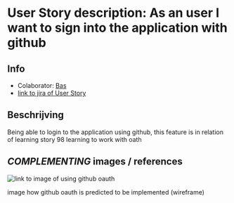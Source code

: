 # User Story description: As an user I want to sign into the application with github


## Info
* Colaborator: [Bas](https://github.com/webbasedcode/documentation/blob/main/doc/members/Bas.md)
* [link to jira of User Story]({https://codelaborative.atlassian.net/browse/COD-88})


## Beschrijving 
Being able to login to the application using github, this feature is in relation of learning story 98 learning to work with oath


<!-- ## Steps
precondtion: {precondition}
1. {step 1}
2. {step 2}
    1. {step 2.1}
    2. {step 2.2}
3. {step 3}
...

> voorbeeld:
> 
> Precondition: Logged in, authorized, within project.
> 1. Programmer selects terminal
> 2. Programmer enters text
> 3. Programmer sends run command
> 4. System checks text for illegal statements
>     1. System returns error for found illegal statements
>     2. System skips execute  
> 5. System executes text
> 6. Programmer receives result
> 	  1. Feedback from Linux terminal
> 	  2. Error for illegal statements
> 	  3. Error for runtime exception
> 
> * Any time, the connection with back-end is lost:
> 	  1. System display error message
> 	  2. System try to reload connection -->


## *COMPLEMENTING* images / references
![link to image of using github oauth]({https://github.com/webbasedcode/documentation/blob/main/doc/wireframes/loginpage.png})

image how github oauth is predicted to be implemented (wireframe)


<!-- ## *EXTRA* Code
```{coding language}
{code} 
```

> voorbeeld: 
> ```js
> function onload() {
>        let user = window.location.href.replace("http://localhost:3000/login", "");
>        if (user.length > 6) {
>            store.dispatch(userToken(user.replace("?user=", "")));
>            redirect();
>        } 
>    }
> ``` -->
